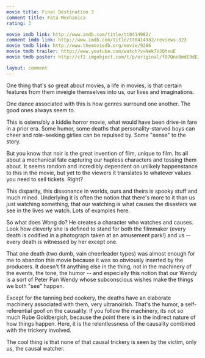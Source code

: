 ```yaml
---
movie title: Final Destination 3
comment title: Fata Mechanica
rating: 3

movie imdb link: http://www.imdb.com/title/tt0414982/
comment imdb link: http://www.imdb.com/title/tt0414982/reviews-323
movie tmdb link: http://www.themoviedb.org/movie/9286
movie tmdb trailer: http://www.youtube.com/watch?v=Nek7VJQtsuE
movie tmdb poster: http://cf2.imgobject.com/t/p/original/fO7QneBmdE9dEJUewiYMfsEp3IL.jpg

layout: comment
---
```


One thing that's so great about movies, a life in movies, is that certain features from them inveigle themselves into us, our lives and imaginations.

One dance associated with this is how genres surround one another. The good ones always seem to.

This is ostensibly a kiddie horror movie, what would have been drive-in fare in a prior era. Some humor, some deaths that personality-starved boys can cheer and role-seeking girlies can be repulsed by. Some "sense" to the story.

But you know that noir is the great invention of film, unique to film. Its all about a mechanical fate capturing our hapless characters and tossing them about. It seems random and incredibly dependent on unlikely happenstance to this in the movie, but yet to the viewers it translates to whatever values you need to sell tickets. Right?

This disparity, this dissonance in worlds, ours and theirs is spooky stuff and much mined. Underlying it is often the notion that there's more to it than us just watching something, that our watching is what causes the disasters we see in the lives we watch. Lots of examples here.

So what does Wong do? He creates a character who watches and causes. Look how cleverly she is defined to stand for both the filmmaker (every death is codified in a photograph taken at an amusement park!) and us -- every death is witnessed by her except one.

That one death (two dumb, vain cheerleader types) was almost enough for me to abandon this movie because it was so obviously inserted by the producers. It doesn't fit anything else in the thing, not in the machinery of the events, the tone, the humor -- and especially this notion that our Wendy is a sort of Peter Pan Wendy whose subconscious wishes make the things we both "see" happen.

Except for the tanning bed cookery, the deaths have an elaborate machinery associated with them, very ultranoirish. That's the humor, a self-referential goof on the causality. If you follow the machinery, its not so much Rube Goldbergish, because the point there is in the indirect nature of how things happen. Here, it is the relentlessness of the causality combined with the trickery involved.

The cool thing is that none of that causal trickery is seen by the victim, only us, the causal watcher.